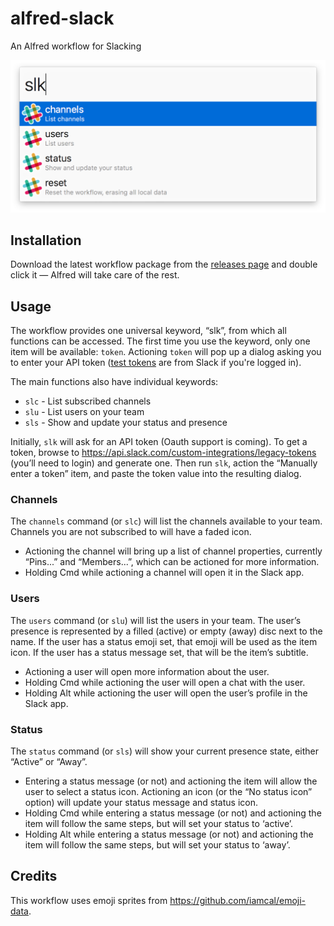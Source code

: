 # alfred-slack

An Alfred workflow for Slacking

![Screenshot](doc/main_menu.png?raw=true)

## Installation

Download the latest workflow package from the [releases
page](https://github.com/jason0x43/alfred-slack/releases) and double click it —
Alfred will take care of the rest.


## Usage

The workflow provides one universal keyword, “slk”, from which all functions
can be accessed. The first time you use the keyword, only one item will be
available: `token`. Actioning `token` will pop up a dialog asking you to enter
your API token ([test tokens](https://api.slack.com/docs/oauth-test-tokens) are
from Slack if you're logged in).

The main functions also have individual keywords:

* `slc` - List subscribed channels
* `slu` - List users on your team
* `sls` - Show and update your status and presence

Initially, `slk` will ask for an API token (Oauth support is coming). To get a
token, browse to https://api.slack.com/custom-integrations/legacy-tokens
(you’ll need to login) and generate one. Then run `slk`, action the
“Manually enter a token” item, and paste the token value into the resulting
dialog.

### Channels

The `channels` command (or `slc`) will list the channels available to your
team. Channels you are not subscribed to will have a faded icon.

* Actioning the channel will bring up a list of channel properties, currently
  “Pins...” and “Members...”, which can be actioned for more information.
* Holding Cmd while actioning a channel will open it in the Slack app.

### Users

The `users` command (or `slu`) will list the users in your team. The user’s
presence is represented by a filled (active) or empty (away) disc next to the
name. If the user has a status emoji set, that emoji will be used as the item
icon. If the user has a status message set, that will be the item’s subtitle.

* Actioning a user will open more information about the user.
* Holding Cmd while actioning the user will open a chat with the user.
* Holding Alt while actioning the user will open the user’s profile in the
  Slack app.

### Status

The `status` command (or `sls`) will show your current presence state, either
“Active” or “Away”.

* Entering a status message (or not) and actioning the item will allow the user
  to select a status icon. Actioning an icon (or the “No status icon” option)
  will update your status message and status icon.
* Holding Cmd while entering a status message (or not) and actioning the item
  will follow the same steps, but will set your status to ‘active’.
* Holding Alt while entering a status message (or not) and actioning the item
  will follow the same steps, but will set your status to ‘away’.

## Credits

This workflow uses emoji sprites from https://github.com/iamcal/emoji-data.
